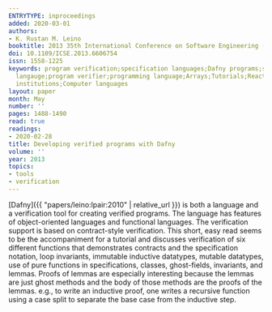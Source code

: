 ```yaml
---
ENTRYTYPE: inproceedings
added: 2020-03-01
authors:
- K. Rustan M. Leino
booktitle: 2013 35th International Conference on Software Engineering (ICSE)
doi: 10.1109/ICSE.2013.6606754
issn: 1558-1225
keywords: program verification;specification languages;Dafny programs;specification
  langauge;program verifier;programming language;Arrays;Tutorials;Reactive power;Cognition;Security;Educational
  institutions;Computer languages
layout: paper
month: May
number: ''
pages: 1488-1490
read: true
readings:
- 2020-02-28
title: Developing verified programs with Dafny
volume: ''
year: 2013
topics:
- tools
- verification
---
```


[Dafny]({{ "papers/leino:lpair:2010" | relative_url }})
is both a language and a verification tool for creating verified
programs.
The language has features of object-oriented languages and functional
languages.
The verification support is based on contract-style verification.
This short, easy read seems to be the accompaniment for a tutorial
and discusses verification of six different functions that
demonstrates contracts and the specification notation,
loop invariants, immutable inductive datatypes, mutable datatypes,
use of pure functions in specifications, classes, ghost-fields,
invariants, and lemmas.
Proofs of lemmas are especially interesting because the lemmas
are just ghost methods and the body of those methods are
the proofs of the lemmas. e.g., to write an inductive proof,
one writes a recursive function using a case split to separate
the base case from the inductive step.
